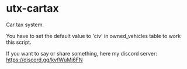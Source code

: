 # utx-cartax
Car tax system.

You have to set the default value to 'civ' in owned_vehicles table to work this script.

If you want to say or share something, here my discord server: https://discord.gg/kvfWuMj6FN
